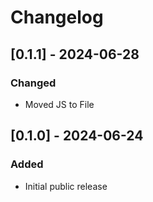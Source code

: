# Changelog

## \[0.1.1\] - 2024-06-28

### Changed

- Moved JS to File

## \[0.1.0\] - 2024-06-24

### Added

- Initial public release
